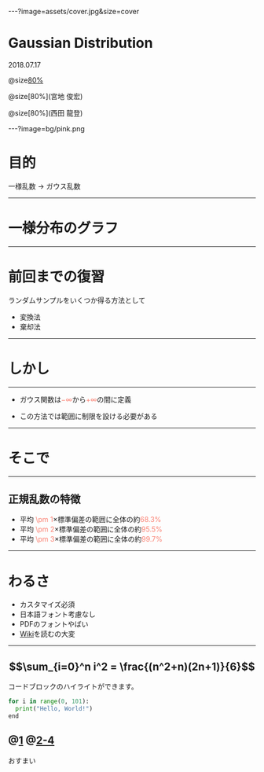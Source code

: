 ---?image=assets/cover.jpg&size=cover

# Gaussian Distribution

2018.07.17


@size[80%](機械・情報系コース修士１年)

@size[80%](宮地 俊宏)

@size[80%](西田 龍登)



---?image=bg/pink.png

# 目的

一様乱数 → ガウス乱数

---
# 一様分布のグラフ
<canvas data-chart="line">
<!-- 
{
 "data": {
  "labels": ["January"," February"," March"," April"," May"," June"," July"],
  "datasets": [
   {
    "data":[65,59,80,81,56,55,40],
    "label":"My first dataset","backgroundColor":"rgba(20,220,220,.8)"
   },
   {
    "data":[28,48,40,19,86,27,90],
    "label":"My second dataset","backgroundColor":"rgba(220,120,120,.8)"
   }
  ]
 }, 
 "options": { "responsive": "true" }
}
-->
</canvas>


---

# 前回までの復習

ランダムサンプルをいくつか得る方法として
* 変換法
* 棄却法

---

# しかし

---

* ガウス関数は<font color="Salmon">$-\infty$</font>から<font color="Salmon">$+\infty$</font>の間に定義

* この方法では範囲に制限を設ける必要がある
---

# そこで

---

## 正規乱数の特徴

- 平均 <font color="Salmon">\pm 1</font>$\times$標準偏差の範囲に全体の約<font color="Salmon">$68.3 \%$</font>
- 平均 <font color="Salmon">\pm 2</font>$\times$標準偏差の範囲に全体の約<font color="Salmon">$95.5 \%$</font>
- 平均 <font color="Salmon">\pm 3</font>$\times$標準偏差の範囲に全体の約<font color="Salmon">$99.7 \%$</font>

---

# わるさ

- カスタマイズ必須
- 日本語フォント考慮なし
- PDFのフォントやばい
- [Wiki](https://github.com/gitpitch/gitpitch/wiki)を読むの大変

---
$$\sum_{i=0}^n i^2 = \frac{(n^2+n)(2n+1)}{6}$$
---

コードブロックのハイライトができます。
```python
for i in range(0, 101):
  print("Hello, World!")
end
```

@[1](ハイライト行の解説も記述できます。)
@[2-4](コメントは[]の右に記述します。)
---

おすまい


